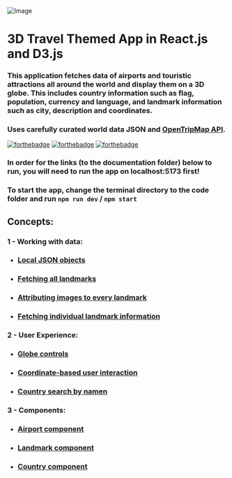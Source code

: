 ![Image](https://github.com/user-attachments/assets/a93d0a24-f163-4a66-a88f-8f17b4f4553d)

# 3D Travel Themed App in React.js and D3.js
### This application fetches data of airports and touristic attractions all around the world and **display them on a 3D globe**. This includes country information such as flag, population, currency and language, and landmark information such as city, description and coordinates.
### Uses carefully curated world data JSON and [OpenTripMap API](https://dev.opentripmap.org/product).

[![forthebadge](https://forthebadge.com/images/featured/featured-built-with-love.svg)](https://forthebadge.com)
[![forthebadge](https://forthebadge.com/images/badges/60-percent-of-the-time-works-every-time.svg)](https://forthebadge.com)
[![forthebadge](https://forthebadge.com/images/badges/made-with-react.svg)](https://forthebadge.com)


### In order for the links (to the documentation folder) below to run, you will need to run the app on localhost:5173 first!
### To start the app, change the terminal directory to the code folder and run `npm run dev` / `npm start`

## Concepts:
 ### 1 - Working with data:
   * ### [Local JSON objects](http://localhost:5173/Docs/JSON_objects)
   * ### [Fetching all landmarks](http://localhost:5173/Docs/Fetching_all_landmarks)
   * ### [Attributing images to every landmark](http://localhost:5173/Docs/SetCategory)
   * ### [Fetching individual landmark information](http://localhost:5173/Docs/Fetching_individual_landmark_info)

 ### 2 - User Experience:
   * ### [Globe controls](http://localhost:5173/Docs/Globe_controls)
   * ### [Coordinate-based user interaction](http://localhost:5173/Docs/Coordinate-based_user_interaction)
   * ### [Country search by namen](http://localhost:5173/Docs/Country_search_by_name)

 ### 3 - Components:
   * ### [Airport component](http://localhost:5173/Docs/Airport_component)
   * ### [Landmark component](http://localhost:5173/Docs/Landmark_component)
   * ### [Country component](http://localhost:5173/Docs/Country_component)
